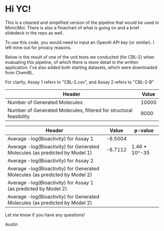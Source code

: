 # Hi YC!

This is a cleaned and simplified version of the pipeline that would be used in MimicMol. There is also a flowchart of what is going on and a brief slidedeck in the repo as well. 

To use this code, you would need to input an OpenAI API key (or similar). I left mine out for privacy reasons.

Below is the result of one of the unit tests we conducted (for CBL-2) when evaluating this pipeline, of which there is more detail in the written application. I've also added both starting datasets, which were downloaded from ChemBL. 

For clarity, Assay 1 refers to "CBL-2.csv", and Assay 2 refers to "CBL-2-B"

| Header   | Value  |
|----------|--------|
| Number of Generated Molecules | 10000 |
| Number of Generated Molecules, filtered for structural feasibility | 9000 |





| Header | Value | p-value |
|----------|----------|----------|
| Average -log(Bioactivity) for Assay 1  | -6.5004   |    |
| Average -log(Bioactivity) for Generated Molecules (as predicted by Model 1)  | -6.7112   | 1.46 * 10^-35 |
| Average -log(Bioactivity) for Assay 2   |    |  |
| Average -log(Bioactivity) for Generated Molecules (as predicted by Model 2)   |    |    |
| Average -log(Bioactivity) for Assay 1 (as predicted by Model 2)   |   |    |
| Average -log(Bioactivity) for Generated Molecules (as predicted by Model 2)  |    |    |


Let me know if you have any questions! 

Austin